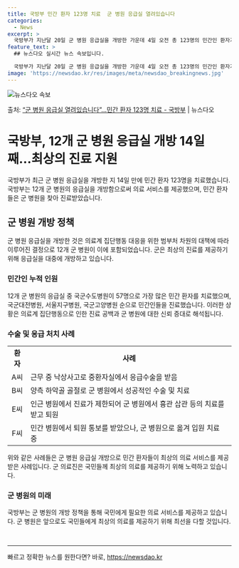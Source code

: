 ```yaml
---
title: 국방부 민간 환자 123명 치료  군 병원 응급실 열려있습니다
categories:
  - News
excerpt: >
  국방부가 지난달 20일 군 병원 응급실을 개방한 가운데 4일 오전 총 123명의 민간인 환자가 이용한 것으로…
feature_text: >
  ## 뉴스다오 실시간 뉴스 속보입니다.

  국방부가 지난달 20일 군 병원 응급실을 개방한 가운데 4일 오전 총 123명의 민간인 환자가 이용한 것으로…
image: 'https://newsdao.kr/res/images/meta/newsdao_breakingnews.jpg'
---
```


![뉴스다오 속보](https://newsdao.kr/res/images/meta/newsdao_breakingnews.jpg)

<p>출처: <a href="https://newsdao.kr/3271" rel="dofollow">“군 병원 응급실 열려있습니다”…민간 환자 123명 치료 - 국방부</a> | 뉴스다오</p>

<h1>국방부, 12개 군 병원 응급실 개방 14일 째…최상의 진료 지원</h1>

<p data-ke-size="size16">국방부가 최근 군 병원 응급실을 개방한 지 14일 만에 민간 환자 123명을 치료했습니다. 국방부는 12개 군 병원의 응급실을 개방함으로써 의료 서비스를 제공했으며, 민간 환자들은 군 병원을 찾아 진료받았습니다.</p>

<h2>군 병원 개방 정책</h2>
<p data-ke-size="size16">군 병원 응급실을 개방한 것은 의료계 집단행동 대응을 위한 범부처 차원의 대책에 따라 이루어진 결정으로 12개 군 병원이 이에 포함되었습니다. 군은 최상의 진료를 제공하기 위해 응급실을 대중에 개방하고 있습니다.</p>

<h3>민간인 누적 인원</h3>
<p data-ke-size="size16">12개 군 병원의 응급실 중 국군수도병원이 57명으로 가장 많은 민간 환자를 치료했으며, 국군대전병원, 서울지구병원, 국군고양병원 순으로 민간인들을 진료했습니다. 이러한 상황은 의료계 집단행동으로 인한 진료 공백과 군 병원에 대한 신뢰 증대로 해석됩니다.</p>

<h3>수술 및 응급 처치 사례</h3>
<table>
    <tr>
        <td style="text-align: center; height: 17px;"><b>환자</b></td>
        <td style="text-align: center; height: 17px;"><b>사례</b></td>
    </tr>
    <tr>
        <td style="text-align: center; height: 17px;">A씨</td>
        <td>근무 중 낙상사고로 중환자실에서 응급수술을 받음</td>
    </tr>
    <tr>
        <td style="text-align: center; height: 17px;">B씨</td>
        <td>양측 하악골 골절로 군 병원에서 성공적인 수술 및 치료</td>
    </tr>
    <tr>
        <td style="text-align: center; height: 17px;">E씨</td>
        <td>인근 병원에서 진료가 제한되어 군 병원에서 흉관 삽관 등의 치료를 받고 퇴원</td>
    </tr>
    <tr>
        <td style="text-align: center; height: 17px;">F씨</td>
        <td>민간 병원에서 퇴원 통보를 받았으나, 군 병원으로 옮겨 입원 치료 중</td>
    </tr>
</table>

<p data-ke-size="size16">위와 같은 사례들은 군 병원 응급실 개방으로 민간 환자들이 최상의 의료 서비스를 제공받은 사례입니다. 군 의료진은 국민들께 최상의 의료를 제공하기 위해 노력하고 있습니다.</p>

<h3>군 병원의 미래</h3>
<p data-ke-size="size16">국방부는 군 병원의 개방 정책을 통해 국민에게 필요한 의료 서비스를 제공하고 있습니다. 군 병원은 앞으로도 국민들에게 최상의 의료를 제공하기 위해 최선을 다할 것입니다.</p>

<p data-ke-size="size16">&nbsp;</p>

<hr> 

빠르고 정확한 뉴스를 원한다면? 바로, <a href="https://newsdao.kr" rel="dofollow">https://newsdao.kr</a>



